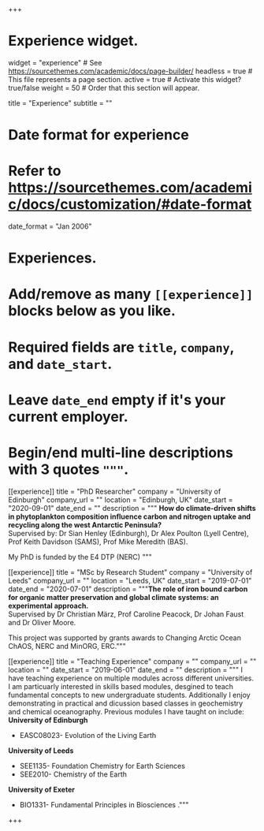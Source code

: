 +++
# Experience widget.
widget = "experience"  # See https://sourcethemes.com/academic/docs/page-builder/
headless = true  # This file represents a page section.
active = true  # Activate this widget? true/false
weight = 50  # Order that this section will appear.

title = "Experience"
subtitle = ""

# Date format for experience
#   Refer to https://sourcethemes.com/academic/docs/customization/#date-format
date_format = "Jan 2006"

# Experiences.
#   Add/remove as many `[[experience]]` blocks below as you like.
#   Required fields are `title`, `company`, and `date_start`.
#   Leave `date_end` empty if it's your current employer.
#   Begin/end multi-line descriptions with 3 quotes `"""`.
[[experience]]
  title = "PhD Researcher"
  company = "University of Edinburgh"
  company_url = ""
  location = "Edinburgh, UK"
  date_start = "2020-09-01"
  date_end = ""
  description = """
 **How do climate-driven shifts in phytoplankton composition influence carbon and nitrogen uptake and recycling along the west Antarctic Peninsula?** <br/>
 Supervised by: Dr Sian Henley (Edinburgh), Dr Alex Poulton (Lyell Centre), Prof Keith Davidson (SAMS), Prof Mike Meredith (BAS). 
 
  My PhD is funded by the E4 DTP (NERC)
  """

[[experience]]
  title = "MSc by Research Student"
  company = "University of Leeds"
  company_url = ""
  location = "Leeds, UK"
  date_start = "2019-07-01"
  date_end = "2020-07-01"
  description = """**The role of iron bound carbon for organic matter preservation and global climate systems: an experimental approach.** <br/>
  Supervised by Dr Christian März, Prof Caroline Peacock, Dr Johan Faust and Dr Oliver Moore. 
  
  This project was supported by grants awards to Changing Arctic Ocean ChAOS, NERC and MinORG, ERC."""

[[experience]]
  title = "Teaching Experience"
  company = ""
  company_url = ""
  location = ""
  date_start = "2019-06-01"
  date_end = ""
  description = """ I have teaching experience on multiple modules across different universities. I am particuarly interested in skills based modules, desgined to teach fundamental concepts to new undergraduate students. Additionally I enjoy demonstrating in practical and dicussion based classes in geochemistry and chemical oceanography. Previous modules I have taught on include: <br/>
**University of Edinburgh**
  * EASC08023- Evolution of the Living Earth <br/>
  
**University of Leeds**
  * SEE1135- Foundation Chemistry for Earth Sciences
  * SEE2010- Chemistry of the Earth <br/>
  
**University of Exeter**
  * BIO1331- Fundamental Principles in Biosciences
  ."""

+++
